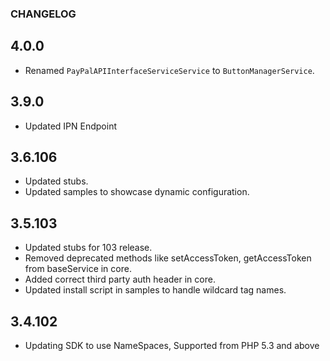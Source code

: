 ### CHANGELOG

4.0.0
-----
* Renamed `PayPalAPIInterfaceServiceService` to `ButtonManagerService`.

3.9.0
-----
* Updated IPN Endpoint

3.6.106
-----
* Updated stubs.
* Updated samples to showcase dynamic configuration.

3.5.103
-----
* Updated stubs for 103 release.
* Removed deprecated methods like setAccessToken, getAccessToken from baseService in core.
* Added correct third party auth header in core.
* Updated install script in samples to handle wildcard tag names.

3.4.102
-----
* Updating SDK to use NameSpaces, Supported from PHP 5.3 and above
